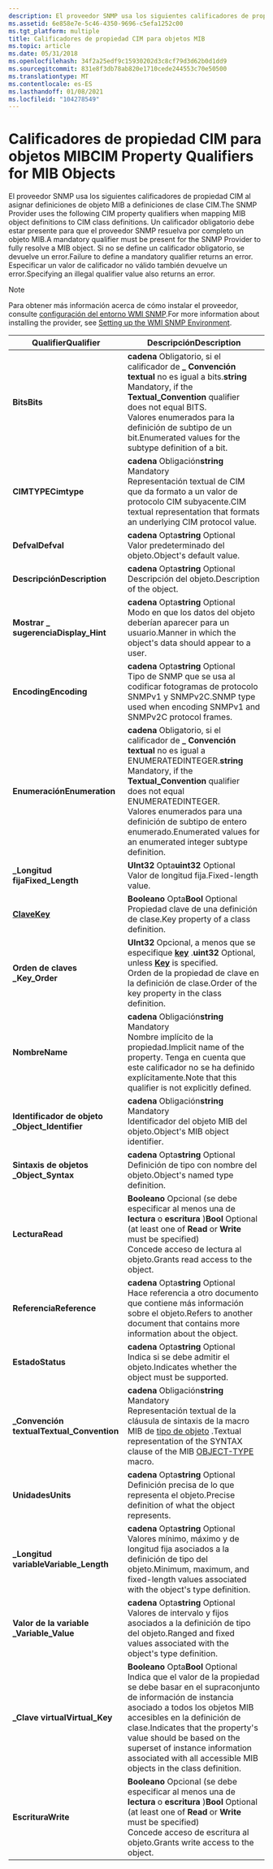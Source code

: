 ```yaml
---
description: El proveedor SNMP usa los siguientes calificadores de propiedad CIM al asignar definiciones de objeto MIB a definiciones de clase CIM.
ms.assetid: 6e858e7e-5c46-4350-9696-c5efa1252c00
ms.tgt_platform: multiple
title: Calificadores de propiedad CIM para objetos MIB
ms.topic: article
ms.date: 05/31/2018
ms.openlocfilehash: 34f2a25edf9c15930202d3c8cf79d3d62b0d1dd9
ms.sourcegitcommit: 831e8f3db78ab820e1710cede244553c70e50500
ms.translationtype: MT
ms.contentlocale: es-ES
ms.lasthandoff: 01/08/2021
ms.locfileid: "104278549"
---
```

# <a name="cim-property-qualifiers-for-mib-objects"></a><span data-ttu-id="116c5-103">Calificadores de propiedad CIM para objetos MIB</span><span class="sxs-lookup"><span data-stu-id="116c5-103">CIM Property Qualifiers for MIB Objects</span></span>

<span data-ttu-id="116c5-104">El proveedor SNMP usa los siguientes calificadores de propiedad CIM al asignar definiciones de objeto MIB a definiciones de clase CIM.</span><span class="sxs-lookup"><span data-stu-id="116c5-104">The SNMP Provider uses the following CIM property qualifiers when mapping MIB object definitions to CIM class definitions.</span></span> <span data-ttu-id="116c5-105">Un calificador obligatorio debe estar presente para que el proveedor SNMP resuelva por completo un objeto MIB.</span><span class="sxs-lookup"><span data-stu-id="116c5-105">A mandatory qualifier must be present for the SNMP Provider to fully resolve a MIB object.</span></span> <span data-ttu-id="116c5-106">Si no se define un calificador obligatorio, se devuelve un error.</span><span class="sxs-lookup"><span data-stu-id="116c5-106">Failure to define a mandatory qualifier returns an error.</span></span> <span data-ttu-id="116c5-107">Especificar un valor de calificador no válido también devuelve un error.</span><span class="sxs-lookup"><span data-stu-id="116c5-107">Specifying an illegal qualifier value also returns an error.</span></span>

> [!Note]  
> <span data-ttu-id="116c5-108">Para obtener más información acerca de cómo instalar el proveedor, consulte [configuración del entorno WMI SNMP](setting-up-the-wmi-snmp-environment.md).</span><span class="sxs-lookup"><span data-stu-id="116c5-108">For more information about installing the provider, see [Setting up the WMI SNMP Environment](setting-up-the-wmi-snmp-environment.md).</span></span>

 



| <span data-ttu-id="116c5-109">Qualifier</span><span class="sxs-lookup"><span data-stu-id="116c5-109">Qualifier</span></span>                          | <span data-ttu-id="116c5-110">Descripción</span><span class="sxs-lookup"><span data-stu-id="116c5-110">Description</span></span>                                                                                                                                                                                            |
|------------------------------------|--------------------------------------------------------------------------------------------------------------------------------------------------------------------------------------------------------|
| <span data-ttu-id="116c5-111">**Bits**</span><span class="sxs-lookup"><span data-stu-id="116c5-111">**Bits**</span></span>                           | <span data-ttu-id="116c5-112">**cadena** Obligatorio, si el calificador de **\_ Convención textual** no es igual a bits.</span><span class="sxs-lookup"><span data-stu-id="116c5-112">**string** Mandatory, if the **Textual\_Convention** qualifier does not equal BITS.</span></span><br/> <span data-ttu-id="116c5-113">Valores enumerados para la definición de subtipo de un bit.</span><span class="sxs-lookup"><span data-stu-id="116c5-113">Enumerated values for the subtype definition of a bit.</span></span><br/>                                        |
| <span data-ttu-id="116c5-114">**CIMTYPE**</span><span class="sxs-lookup"><span data-stu-id="116c5-114">**Cimtype**</span></span>                        | <span data-ttu-id="116c5-115">**cadena** Obligación</span><span class="sxs-lookup"><span data-stu-id="116c5-115">**string** Mandatory</span></span><br/> <span data-ttu-id="116c5-116">Representación textual de CIM que da formato a un valor de protocolo CIM subyacente.</span><span class="sxs-lookup"><span data-stu-id="116c5-116">CIM textual representation that formats an underlying CIM protocol value.</span></span><br/>                                                                                    |
| <span data-ttu-id="116c5-117">**Defval**</span><span class="sxs-lookup"><span data-stu-id="116c5-117">**Defval**</span></span>                         | <span data-ttu-id="116c5-118">**cadena** Opta</span><span class="sxs-lookup"><span data-stu-id="116c5-118">**string** Optional</span></span><br/> <span data-ttu-id="116c5-119">Valor predeterminado del objeto.</span><span class="sxs-lookup"><span data-stu-id="116c5-119">Object's default value.</span></span><br/>                                                                                                                                       |
| <span data-ttu-id="116c5-120">**Descripción**</span><span class="sxs-lookup"><span data-stu-id="116c5-120">**Description**</span></span>                    | <span data-ttu-id="116c5-121">**cadena** Opta</span><span class="sxs-lookup"><span data-stu-id="116c5-121">**string** Optional</span></span><br/> <span data-ttu-id="116c5-122">Descripción del objeto.</span><span class="sxs-lookup"><span data-stu-id="116c5-122">Description of the object.</span></span><br/>                                                                                                                                    |
| <span data-ttu-id="116c5-123">**Mostrar \_ sugerencia**</span><span class="sxs-lookup"><span data-stu-id="116c5-123">**Display\_Hint**</span></span>                  | <span data-ttu-id="116c5-124">**cadena** Opta</span><span class="sxs-lookup"><span data-stu-id="116c5-124">**string** Optional</span></span><br/> <span data-ttu-id="116c5-125">Modo en que los datos del objeto deberían aparecer para un usuario.</span><span class="sxs-lookup"><span data-stu-id="116c5-125">Manner in which the object's data should appear to a user.</span></span><br/>                                                                                                    |
| <span data-ttu-id="116c5-126">**Encoding**</span><span class="sxs-lookup"><span data-stu-id="116c5-126">**Encoding**</span></span>                       | <span data-ttu-id="116c5-127">**cadena** Opta</span><span class="sxs-lookup"><span data-stu-id="116c5-127">**string** Optional</span></span><br/> <span data-ttu-id="116c5-128">Tipo de SNMP que se usa al codificar fotogramas de protocolo SNMPv1 y SNMPv2C.</span><span class="sxs-lookup"><span data-stu-id="116c5-128">SNMP type used when encoding SNMPv1 and SNMPv2C protocol frames.</span></span><br/>                                                                                              |
| <span data-ttu-id="116c5-129">**Enumeración**</span><span class="sxs-lookup"><span data-stu-id="116c5-129">**Enumeration**</span></span>                    | <span data-ttu-id="116c5-130">**cadena** Obligatorio, si el calificador de **\_ Convención textual** no es igual a ENUMERATEDINTEGER.</span><span class="sxs-lookup"><span data-stu-id="116c5-130">**string** Mandatory, if the **Textual\_Convention** qualifier does not equal ENUMERATEDINTEGER.</span></span><br/> <span data-ttu-id="116c5-131">Valores enumerados para una definición de subtipo de entero enumerado.</span><span class="sxs-lookup"><span data-stu-id="116c5-131">Enumerated values for an enumerated integer subtype definition.</span></span><br/>                  |
| <span data-ttu-id="116c5-132">**\_Longitud fija**</span><span class="sxs-lookup"><span data-stu-id="116c5-132">**Fixed\_Length**</span></span>                  | <span data-ttu-id="116c5-133">**UInt32** Opta</span><span class="sxs-lookup"><span data-stu-id="116c5-133">**uint32** Optional</span></span><br/> <span data-ttu-id="116c5-134">Valor de longitud fija.</span><span class="sxs-lookup"><span data-stu-id="116c5-134">Fixed-length value.</span></span><br/>                                                                                                                                           |
| [<span data-ttu-id="116c5-135">**Clave**</span><span class="sxs-lookup"><span data-stu-id="116c5-135">**Key**</span></span>](standard-qualifiers.md) | <span data-ttu-id="116c5-136">**Booleano** Opta</span><span class="sxs-lookup"><span data-stu-id="116c5-136">**Bool** Optional</span></span><br/> <span data-ttu-id="116c5-137">Propiedad clave de una definición de clase.</span><span class="sxs-lookup"><span data-stu-id="116c5-137">Key property of a class definition.</span></span><br/>                                                                                                                             |
| <span data-ttu-id="116c5-138">**Orden de claves \_**</span><span class="sxs-lookup"><span data-stu-id="116c5-138">**Key\_Order**</span></span>                     | <span data-ttu-id="116c5-139">**UInt32** Opcional, a menos que se especifique [**key**](standard-qualifiers.md) .</span><span class="sxs-lookup"><span data-stu-id="116c5-139">**uint32** Optional, unless [**Key**](standard-qualifiers.md) is specified.</span></span><br/> <span data-ttu-id="116c5-140">Orden de la propiedad de clave en la definición de clase.</span><span class="sxs-lookup"><span data-stu-id="116c5-140">Order of the key property in the class definition.</span></span><br/>                                                   |
| <span data-ttu-id="116c5-141">**Nombre**</span><span class="sxs-lookup"><span data-stu-id="116c5-141">**Name**</span></span>                           | <span data-ttu-id="116c5-142">**cadena** Obligación</span><span class="sxs-lookup"><span data-stu-id="116c5-142">**string** Mandatory</span></span><br/> <span data-ttu-id="116c5-143">Nombre implícito de la propiedad.</span><span class="sxs-lookup"><span data-stu-id="116c5-143">Implicit name of the property.</span></span> <span data-ttu-id="116c5-144">Tenga en cuenta que este calificador no se ha definido explícitamente.</span><span class="sxs-lookup"><span data-stu-id="116c5-144">Note that this qualifier is not explicitly defined.</span></span><br/>                                                                           |
| <span data-ttu-id="116c5-145">**Identificador de objeto \_**</span><span class="sxs-lookup"><span data-stu-id="116c5-145">**Object\_Identifier**</span></span>             | <span data-ttu-id="116c5-146">**cadena** Obligación</span><span class="sxs-lookup"><span data-stu-id="116c5-146">**string** Mandatory</span></span><br/> <span data-ttu-id="116c5-147">Identificador del objeto MIB del objeto.</span><span class="sxs-lookup"><span data-stu-id="116c5-147">Object's MIB object identifier.</span></span><br/>                                                                                                                              |
| <span data-ttu-id="116c5-148">**Sintaxis de objetos \_**</span><span class="sxs-lookup"><span data-stu-id="116c5-148">**Object\_Syntax**</span></span>                 | <span data-ttu-id="116c5-149">**cadena** Opta</span><span class="sxs-lookup"><span data-stu-id="116c5-149">**string** Optional</span></span><br/> <span data-ttu-id="116c5-150">Definición de tipo con nombre del objeto.</span><span class="sxs-lookup"><span data-stu-id="116c5-150">Object's named type definition.</span></span><br/>                                                                                                                               |
| <span data-ttu-id="116c5-151">**Lectura**</span><span class="sxs-lookup"><span data-stu-id="116c5-151">**Read**</span></span>                           | <span data-ttu-id="116c5-152">**Booleano** Opcional (se debe especificar al menos una de **lectura** o **escritura** )</span><span class="sxs-lookup"><span data-stu-id="116c5-152">**Bool** Optional (at least one of **Read** or **Write** must be specified)</span></span><br/> <span data-ttu-id="116c5-153">Concede acceso de lectura al objeto.</span><span class="sxs-lookup"><span data-stu-id="116c5-153">Grants read access to the object.</span></span><br/>                                                                     |
| <span data-ttu-id="116c5-154">**Referencia**</span><span class="sxs-lookup"><span data-stu-id="116c5-154">**Reference**</span></span>                      | <span data-ttu-id="116c5-155">**cadena** Opta</span><span class="sxs-lookup"><span data-stu-id="116c5-155">**string** Optional</span></span><br/> <span data-ttu-id="116c5-156">Hace referencia a otro documento que contiene más información sobre el objeto.</span><span class="sxs-lookup"><span data-stu-id="116c5-156">Refers to another document that contains more information about the object.</span></span><br/>                                                                                   |
| <span data-ttu-id="116c5-157">**Estado**</span><span class="sxs-lookup"><span data-stu-id="116c5-157">**Status**</span></span>                         | <span data-ttu-id="116c5-158">**cadena** Opta</span><span class="sxs-lookup"><span data-stu-id="116c5-158">**string** Optional</span></span><br/> <span data-ttu-id="116c5-159">Indica si se debe admitir el objeto.</span><span class="sxs-lookup"><span data-stu-id="116c5-159">Indicates whether the object must be supported.</span></span><br/>                                                                                                               |
| <span data-ttu-id="116c5-160">**\_Convención textual**</span><span class="sxs-lookup"><span data-stu-id="116c5-160">**Textual\_Convention**</span></span>            | <span data-ttu-id="116c5-161">**cadena** Obligación</span><span class="sxs-lookup"><span data-stu-id="116c5-161">**string** Mandatory</span></span><br/> <span data-ttu-id="116c5-162">Representación textual de la cláusula de sintaxis de la macro MIB de [tipo de objeto](object-type-macro.md) .</span><span class="sxs-lookup"><span data-stu-id="116c5-162">Textual representation of the SYNTAX clause of the MIB [OBJECT-TYPE](object-type-macro.md) macro.</span></span><br/>                                                           |
| <span data-ttu-id="116c5-163">**Unidades**</span><span class="sxs-lookup"><span data-stu-id="116c5-163">**Units**</span></span>                          | <span data-ttu-id="116c5-164">**cadena** Opta</span><span class="sxs-lookup"><span data-stu-id="116c5-164">**string** Optional</span></span><br/> <span data-ttu-id="116c5-165">Definición precisa de lo que representa el objeto.</span><span class="sxs-lookup"><span data-stu-id="116c5-165">Precise definition of what the object represents.</span></span><br/>                                                                                                             |
| <span data-ttu-id="116c5-166">**\_Longitud variable**</span><span class="sxs-lookup"><span data-stu-id="116c5-166">**Variable\_Length**</span></span>               | <span data-ttu-id="116c5-167">**cadena** Opta</span><span class="sxs-lookup"><span data-stu-id="116c5-167">**string** Optional</span></span><br/> <span data-ttu-id="116c5-168">Valores mínimo, máximo y de longitud fija asociados a la definición de tipo del objeto.</span><span class="sxs-lookup"><span data-stu-id="116c5-168">Minimum, maximum, and fixed-length values associated with the object's type definition.</span></span><br/>                                                                       |
| <span data-ttu-id="116c5-169">**Valor de la variable \_**</span><span class="sxs-lookup"><span data-stu-id="116c5-169">**Variable\_Value**</span></span>                | <span data-ttu-id="116c5-170">**cadena** Opta</span><span class="sxs-lookup"><span data-stu-id="116c5-170">**string** Optional</span></span><br/> <span data-ttu-id="116c5-171">Valores de intervalo y fijos asociados a la definición de tipo del objeto.</span><span class="sxs-lookup"><span data-stu-id="116c5-171">Ranged and fixed values associated with the object's type definition.</span></span><br/>                                                                                         |
| <span data-ttu-id="116c5-172">**\_Clave virtual**</span><span class="sxs-lookup"><span data-stu-id="116c5-172">**Virtual\_Key**</span></span>                   | <span data-ttu-id="116c5-173">**Booleano** Opta</span><span class="sxs-lookup"><span data-stu-id="116c5-173">**Bool** Optional</span></span><br/> <span data-ttu-id="116c5-174">Indica que el valor de la propiedad se debe basar en el supraconjunto de información de instancia asociado a todos los objetos MIB accesibles en la definición de clase.</span><span class="sxs-lookup"><span data-stu-id="116c5-174">Indicates that the property's value should be based on the superset of instance information associated with all accessible MIB objects in the class definition.</span></span><br/> |
| <span data-ttu-id="116c5-175">**Escritura**</span><span class="sxs-lookup"><span data-stu-id="116c5-175">**Write**</span></span>                          | <span data-ttu-id="116c5-176">**Booleano** Opcional (se debe especificar al menos una de **lectura** o **escritura** )</span><span class="sxs-lookup"><span data-stu-id="116c5-176">**Bool** Optional (at least one of **Read** or **Write** must be specified)</span></span><br/> <span data-ttu-id="116c5-177">Concede acceso de escritura al objeto.</span><span class="sxs-lookup"><span data-stu-id="116c5-177">Grants write access to the object.</span></span><br/>                                                                    |



 

 

 




